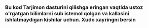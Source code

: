 ### Bu kod Tarjimon dasturini qilishga eringan vaqtida ustoz o'rgatgan bilimlarni sub istemol qolgan va kallasini ishlatmaydigan kishilar uchun. Xudo xayringni bersin
